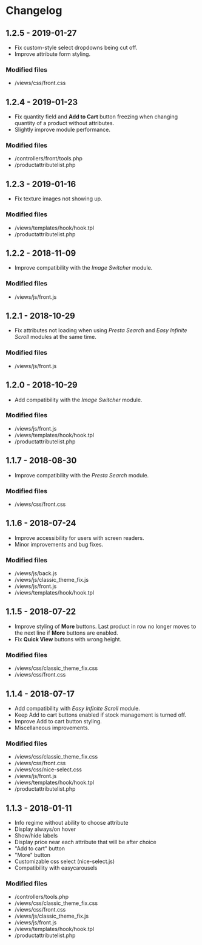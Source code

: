 # Changelog

## 1.2.5 - 2019-01-27

- Fix custom-style select dropdowns being cut off.
- Improve attribute form styling.

### Modified files

- /views/css/front.css

## 1.2.4 - 2019-01-23

- Fix quantity field and __Add to Cart__ button freezing when changing quantity of a product without attributes.
- Slightly improve module performance.

### Modified files

 - /controllers/front/tools.php
 - /productattributelist.php

## 1.2.3 - 2019-01-16

- Fix texture images not showing up.

### Modified files

 - /views/templates/hook/hook.tpl
 - /productattributelist.php

## 1.2.2 - 2018-11-09

- Improve compatibility with the _Image Switcher_ module.

### Modified files

 - /views/js/front.js

## 1.2.1 - 2018-10-29

- Fix attributes not loading when using _Presta Search_ and _Easy Infinite Scroll_ modules at the same time.

### Modified files

 - /views/js/front.js

## 1.2.0 - 2018-10-29

- Add compatibility with the _Image Switcher_ module.

### Modified files

 - /views/js/front.js
 - /views/templates/hook/hook.tpl
 - /productattributelist.php

## 1.1.7 - 2018-08-30

- Improve compatibility with the _Presta Search_ module.

### Modified files

- /views/css/front.css

## 1.1.6 - 2018-07-24

- Improve accessibility for users with screen readers.
- Minor improvements and bug fixes.

### Modified files

- /views/js/back.js
- /views/js/classic_theme_fix.js
- /views/js/front.js
- /views/templates/hook/hook.tpl

## 1.1.5 - 2018-07-22

- Improve styling of __More__ buttons. Last product in row no longer moves to the next line if __More__ buttons are enabled.
- Fix __Quick View__ buttons with wrong height.

### Modified files

- /views/css/classic_theme_fix.css
- /views/css/front.css

## 1.1.4 - 2018-07-17

- Add compatibility with _Easy Infinite Scroll_ module.
- Keep Add to cart buttons enabled if stock management is turned off.
- Improve Add to cart button styling.
- Miscellaneous improvements.

### Modified files

- /views/css/classic_theme_fix.css
- /views/css/front.css
- /views/css/nice-select.css
- /views/js/front.js
- /views/templates/hook/hook.tpl
- /productattributelist.php

## 1.1.3 - 2018-01-11

- Info regime without ability to choose attribute
- Display always/on hover
- Show/hide labels
- Display price near each attribute that will be after choice
- "Add to cart" button
- "More" button
- Customizable css select (nice-select.js)
- Compatibility with easycarousels

### Modified files

- /controllers/tools.php
- /views/css/classic_theme_fix.css
- /views/css/front.css
- /views/js/classic_theme_fix.js
- /views/js/front.js
- /views/templates/hook/hook.tpl
- /productattributelist.php
